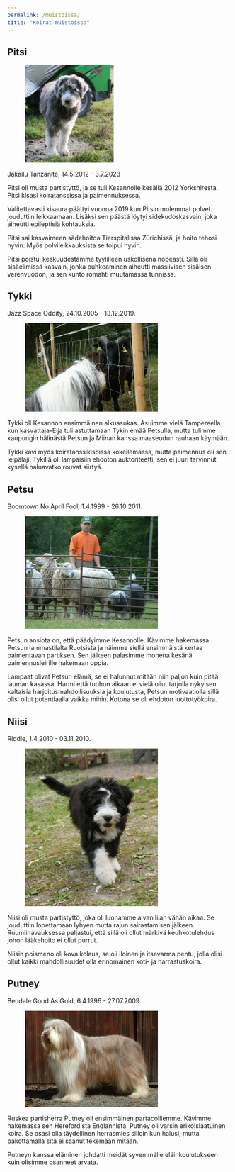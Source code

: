 ```yaml
---
permalink: /muistoissa/
title: "Koirat muistoissa"
---
```


## Pitsi

<figure style="width:200px" class="align-right">
  <img src="/assets/pitsi1.jpg">
</figure>
Jakailu Tanzanite, 14.5.2012 - 3.7.2023

Pitsi oli musta partistyttö, ja se tuli Kesannolle kesällä 2012
Yorkshiresta. Pitsi kisasi koiratanssissa ja paimennuksessa.

Valitettavasti kisaura päättyi vuonna 2019 kun Pitsin
molemmat polvet jouduttiin leikkaamaan. Lisäksi sen päästä löytyi
sidekudoskasvain, joka aiheutti epileptisiä kohtauksia.

Pitsi sai kasvaimeen sädehoitoa Tierspitalissa Zürichissä, ja
hoito tehosi hyvin. Myös polvileikkauksista se
toipui hyvin.

Pitsi poistui keskuudestamme tyylilleen uskollisena nopeasti.
Sillä oli sisäelimissä kasvain, jonka puhkeaminen aiheutti massiivisen
sisäisen verenvuodon, ja sen kunto romahti muutamassa tunnissa.

## Tykki

Jazz Space Oddity, 24.10.2005 - 13.12.2019.

<figure style="width:300px" class="align-right">
  <img src="/assets/tykki1.jpg">
</figure>

Tykki oli Kesannon ensimmäinen alkuasukas. Asuimme vielä Tampereella
kun kasvattaja-Eija tuli astuttamaan Tykin emää Petsulla, mutta
tulimme kaupungin hälinästä Petsun ja Miinan kanssa maaseudun rauhaan
käymään.

Tykki kävi myös koiratanssikisoissa kokeilemassa, mutta paimennus oli
sen leipälaji. Tykillä oli lampaisiin ehdoton auktoriteetti, sen ei
juuri tarvinnut kysellä haluavatko rouvat siirtyä.

## Petsu

Boomtown No April Fool, 1.4.1999 - 26.10.2011.

<figure style="width:300px" class="align-right">
  <img src="/assets/petsu1.jpg">
</figure>

Petsun ansiota on, että päädyimme Kesannolle. Kävimme hakemassa Petsun
lammastilalta Ruotsista ja näimme siellä ensimmäistä kertaa
paimentavan partiksen. Sen jälkeen palasimme monena kesänä
paimennusleirille hakemaan oppia.

Lampaat olivat Petsun elämä, se ei halunnut mitään niin paljon kuin
pitää lauman kasassa. Harmi että tuohon aikaan ei vielä ollut
tarjolla nykyisen kaltaisia harjoitusmahdollisuuksia ja koulutusta,
Petsun motivaatiolla sillä olisi ollut potentiaalia vaikka
mihin. Kotona se oli ehdoton luottotyökoira.

## Niisi

Riddle, 1.4.2010 - 03.11.2010.

<figure style="width:300px" class="align-right">
  <img src="/assets/niisi1.jpg">
</figure>

Niisi oli musta partistyttö, joka oli luonamme aivan liian vähän
aikaa. Se jouduttiin lopettamaan lyhyen mutta rajun sairastamisen
jälkeen. Ruumiinavauksessa paljastui, että sillä oli ollut märkivä
keuhkotulehdus johon lääkehoito ei ollut purrut.

Niisin poismeno oli kova kolaus, se oli iloinen ja itsevarma pentu,
jolla olisi ollut kaikki mahdollisuudet olla erinomainen koti- ja
harrastuskoira.

## Putney

Bendale Good As Gold, 6.4.1996 - 27.07.2009.

<figure style="width:300px" class="align-right">
  <img src="/assets/putney1.jpg">
</figure>

Ruskea partisherra Putney oli ensimmäinen partacolliemme. Kävimme
hakemassa sen Herefordista Englannista. Putney oli varsin
erikoislaatuinen koira. Se osasi olla täydellinen herrasmies silloin
kun halusi, mutta pakottamalla sitä ei saanut tekemään mitään.

Putneyn kanssa eläminen johdatti meidät syvemmälle eläinkoulutukseen
kuin olisimme osanneet arvata.
